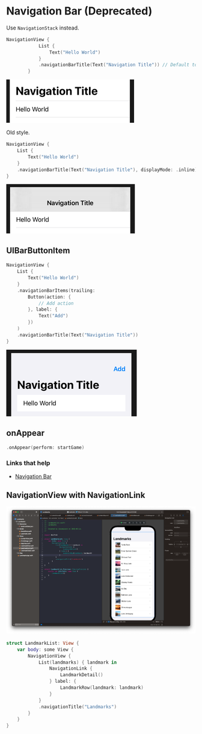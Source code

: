 # Navigation Bar (Deprecated)

Use `NavigationStack` instead.

```swift
NavigationView {
            List {
                Text("Hello World")
            }
            .navigationBarTitle(Text("Navigation Title")) // Default to large title style
        }
```

![](images/1.png)

Old style.

```swift
NavigationView {            
    List {
        Text("Hello World")
    }
    .navigationBarTitle(Text("Navigation Title"), displayMode: .inline)
}
```

![](images/2.png)

## UIBarButtonItem

```swift
NavigationView {
    List {
        Text("Hello World")
    }
    .navigationBarItems(trailing:
        Button(action: {
            // Add action
        }, label: {
            Text("Add")
        })
    )
    .navigationBarTitle(Text("Navigation Title"))
}
```

![](images/3.png)


## onAppear

```swift
.onAppear(perform: startGame)
```

### Links that help

- [Navigation Bar](https://www.hackingwithswift.com/books/ios-swiftui/adding-a-navigation-bar)


## NavigationView with NavigationLink

![](images/4.png)

```swift
struct LandmarkList: View {
    var body: some View {
        NavigationView {
            List(landmarks) { landmark in
                NavigationLink {
                    LandmarkDetail()
                } label: {
                    LandmarkRow(landmark: landmark)
                }
            }
            .navigationTitle("Landmarks")
        }
    }
}
```
